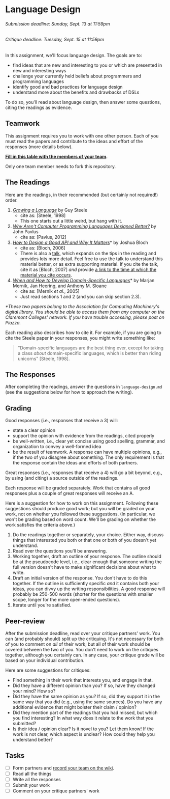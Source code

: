 [Teams]: https://github.com/hmc-cs111-fall2015/language-design/wiki/Team-sign-ups
[BetterDesign]: https://www.fastcodesign.com/1665735/why-arent-computer-programming-languages-designed-better
[APIPDF]: https://dl.acm.org/citation.cfm?id=1176617.1176622&coll=DL&dl=GUIDE&CFID=372348918&CFTOKEN=51331222
[APITalk]: https://www.youtube.com/watch?v=aAb7hSCtvGw
[GrowPDF]: https://www.cs.virginia.edu/~evans/cs655/readings/steele.pdf
[GrowTalk]: https://www.youtube.com/watch?v=_ahvzDzKdB0
[WhenAndHow]: http://dl.acm.org/citation.cfm?id=1118892
[AppleScript]: https://dl.acm.org/citation.cfm?doid=1238844.1238845

# Language Design
###### _Submission deadline: Sunday, Sept. 13 at 11:59pm_
###### _Critique deadline: Tuesday, Sept. 15 at 11:59pm_

In this assignment, we'll focus language design. The goals are to:

   + find ideas that are new and interesting to you or which are presented in
   new and interesting ways
   + challenge your currently held beliefs about programmers and programming 
   languages
   + identify good and bad practices for language design
   + understand more about the benefits and drawbacks of DSLs

To do so, you'll read about language design, then answer some questions, citing
the readings as evidence.

## Teamwork
This assignment requires you to work with one other person. Each of you must
read the papers and contribute to the ideas and effort of the responses (more
details below).

**[Fill in this table with the members of your team][Teams].**

Only one team member needs to fork this repository.

## The Readings
Here are the readings, in their recommended (but certainly not required!) order.

   1. [_Growing a Language_][GrowPDF] by Guy Steele
      + cite as: [Steele, 1998]
      + This one starts out a little weird, but hang with it. 
   1. [_Why Aren't Computer Programming Languages Designed Better?_][BetterDesign] 
   by John Pavlus
      + cite as: [Pavlus, 2012]
   1. [_How to Design a Good API and Why It Matters_][APIPDF]* by Joshua Bloch
      + cite as: [Bloch, 2006]
      + There is also a [talk][APITalk], which expands on the tips in the 
      reading and provides lots more detail. Feel free to use the talk to
      understand this material better, or as extra supporting material. If you
      cite the talk, cite it as [Bloch, 2007] *and* provide [a link to the time at 
      which the material you cite occurs](http://www.wikihow.com/Link-to-a-Certain-Time-in-a-YouTube-Video).
   1. [_When and How to Develop Domain-Specific Languages_][WhenAndHow]* by
   Marjan Mernik, Jan Heering, and Anthony M. Sloane
      + cite as: [Mernik _et al._, 2005]
      + Just read sections 1 and 2 (and you can skip section 2.3).

_*These two papers belong to the Association for Computing Machinery's digital
library. You should be able to access them from any computer on the Claremont
Colleges' network. If you have trouble accessing, please post on Piazza._

Each reading also describes how to cite it. For example, if you are going to
cite the Steele paper in your responses, you might write something like:

 > "Domain-specific languages are the best thing ever, except for taking a class
 > *about* domain-specific languages, which is better than riding unicorns" 
 > [Steele, 1998]. 

## The Responses

After completing the readings, answer the questions in `language-design.md` 
(see the suggestions below for how to approach the writing).

## Grading

Good responses (i.e., responses that receive a 3) will:

   + state a clear opinion
   + support the opinion with evidence from the readings, cited properly
   + be well-written, i.e., clear yet concise using good spelling, grammar, and
   organization to convey a well-formed idea
   + be the result of teamwork. A response can have
   multiple opinions, e.g., if the two of you disagree about something. The only
   requirement is that the response contain the ideas and efforts of both
   partners.

Great responses (i.e., responses that receive a 4) will go a bit beyond, e.g.,
by using (and citing) a source outside of the readings. 

Each response will be graded separately. Work that contains all good
responses plus a couple of great responses will receive an A.

Here is a suggestion for how to work on this assignment. Following these
suggestions should produce good work; but you will be graded on your work, not
on whether you followed these suggestions. (In particular, we won't be grading
based on word count. We'll be grading on whether the work satisfies the criteria
above.)

   1. Do the readings together or separately, your choice. Either way, discuss
   things that interested you both or that one or both of you doesn't yet
   understand.
   1. Read over the questions you'll be answering.
   1. Working together, draft an outline of your response. The outline should be
   at the pseudocode level, i.e., clear enough that someone writing the full
   version doesn't have to make significant decisions about what to write.
   1. Draft an initial version of the response. You don't have to do this
   together. If the outline is sufficiently specific *and* it contains both your
   ideas, you can divvy up the writing responsibilities. A good response will
   probably be 250-500 words (shorter for the questions with smaller scope, 
   longer for the more open-ended questions).
   1. Iterate until you're satisfied. 

## Peer-review
After the submission deadline, read over your critique partners' work. You can 
(and probably should) split up the critiquing. It's not necessary for both of
you to comment on *all* of their work; but all of their work should be
covered between the two of you. You don't need to work on the critiques together,
 although you certainly can. In any case, your critique grade will be based on
 your individual contribution.

Here are some suggestions for critiques:

   + Find something in their work that interests you, and engage in that.
   + Did they have a different opinion than you? If so, have they changed your
mind? How so?
   + Did they have the same opinion as you? If so, did they support it in the
   same way that you did (e.g., using the same sources). Do you have any
   additional evidence that might bolster their claim / opinion?
   + Did they mention part of the readings that you had missed, but which you
   find interesting? In what way does it relate to the work that you submitted?
   + Is their idea / opinion clear? Is it novel to you? Let them know! 
   If the work is not clear, which aspect is unclear? How could they help you
   understand better?


## Tasks
- [ ] Form partners and [record your team on the wiki][Teams].
- [ ] Read all the things
- [ ] Write all the responses
- [ ] Submit your work
- [ ] Comment on your critique partners' work
